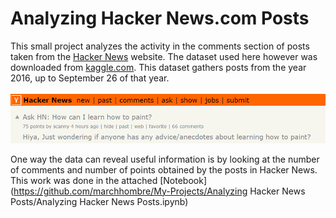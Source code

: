 # Analyzing Hacker News.com Posts
This small project analyzes the activity in the comments section of posts taken from the [Hacker News](https://news.ycombinator.com/) website. The dataset used here however was downloaded from [kaggle.com](https://www.kaggle.com/hacker-news/hacker-news-posts). This dataset gathers posts from the year 2016, up to September 26 of that year. 

![text](AskHN.png "Hacker News") </p>

One way the data can reveal useful information is by looking at the number of comments and number of points obtained by the posts in Hacker News. This work was done in the attached [Notebook](https://github.com/marchhombre/My-Projects/Analyzing Hacker News Posts/Analyzing Hacker News Posts.ipynb)

